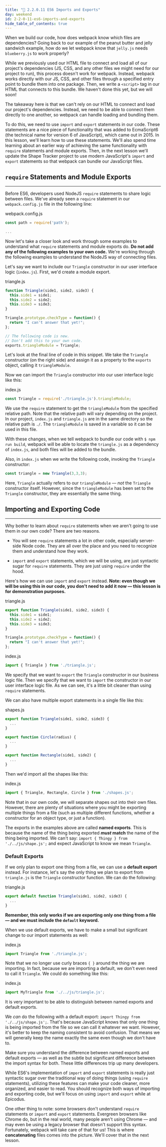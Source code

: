 ```yaml
---
title: "📓 2.2.0.11 ES6 Imports and Exports"
day: weekend
id: 2-2-0-11-es6-imports-and-exports
hide_table_of_contents: true
---
```


When we build our code, how does webpack know which files are dependencies? Going back to our example of the peanut butter and jelly sandwich example, how do we let webpack know that `jelly.js` needs `blueberry.js` to work properly?

While we previously used our HTML file to connect and load all of our project's dependencies (JS, CSS, and any other files we might need for our project to run), this process doesn't work for webpack. Instead, webpack works directly with our JS, CSS, and other files through a specified entry point to bundle them into one package. Then, we write a `<script>` tag in our HTML that connects to this bundle. We haven't done this yet, but we will soon! 

The takeaway here is that we can't rely on our HTML to connect and load our project's dependencies. Instead, we need to be able to connect them directly to one another, so webpack can handle loading and bundling them.

To do this, we need to use `import` and `export` statements in our code. These statements are a nice piece of functionality that was added to EcmaScript6 (the technical name for version 6 of JavaScript), which came out in 2015. In this lesson, we'll learn how to use these statements. We'll also spend time learning about an earlier way of achieving the same functionality with `require` statements and module exports. Then, in the next lesson we'll update the Shape Tracker project to use modern JavaScript's `import` and `export` statements so that webpack can bundle our JavaScript files. 

## `require` Statements and Module Exports
---

Before ES6, developers used NodeJS `require` statements to share logic between files. We've already seen a `require` statement in our `webpack.config.js` file in the following line: 

<div class="filename">webpack.config.js</div>

```js
const path = require('path');

...
```

Now let's take a closer look and work through some examples to understand what `require` statements and module exports do. **Do not add any of the following examples to your own code.** We're working through the following examples to understand the NodeJS way of connecting files.

Let's say we want to include our `Triangle` constructor in our user interface logic (`index.js`). First, we'd create a module export.

<div class="filename">triangle.js</div>

```js
function Triangle(side1, side2, side3) {
  this.side1 = side1;
  this.side2 = side2;
  this.side3 = side3;
}

Triangle.prototype.checkType = function() {
  return "I can't answer that yet!";
};

// The following code is new.
// Don't add this to your own code.
exports.triangleModule = Triangle; 
```

Let's look at the final line of code in this snippet. We take the `Triangle` constructor (on the right side) and assign it as a property to the `exports` object, calling it `triangleModule`.

Now we can import the `Triangle` constructor into our user interface logic like this:

<div class="filename">index.js</div>

```js
const Triangle = require('./triangle.js').triangleModule;
```

We use the `require` statement to get the `triangleModule` from the specified relative path. Note that the relative path will vary depending on the project. In our project, `index.js` and `triangle.js` are in the same directory so the relative path is `./`. The `triangleModule` is saved in a variable so it can be used in this file. 

With these changes, when we tell webpack to bundle our code with `$ npm run build`, webpack will be able to locate the `triangle.js` as a dependency of `index.js`, and both files will be added to the bundle. 

Also, in `index.js` when we write the following code, invoking the `Triangle` constructor:

```js
const triangle = new Triangle(3,3,3);
```

Here, `Triangle` actually refers to our `triangleModule` — _not_ the `Triangle` constructor itself. However, since the `triangleModule` has been set to the `Triangle` constructor, they are essentially the same thing.

## Importing and Exporting Code
--- 

Why bother to learn about `require` statements when we aren't going to use them in our own code? There are two reasons.

* You will see `require` statements a lot in other code, especially server-side Node code. They are all over the place and you need to recognize them and understand how they work.

* `import` and `export` statements, which we will be using, are just syntactic sugar for `require` statements. They are just using `require` under the hood.

Here's how we can use `import` and `export` instead. **Note: even though we will be using this in our code, you don't need to add it now — this lesson is for demonstration purposes.**

<div class="filename">triangle.js</div>

```js
export function Triangle(side1, side2, side3) {
  this.side1 = side1;
  this.side2 = side2;
  this.side3 = side3;
}

Triangle.prototype.checkType = function() {
  return "I can't answer that yet!";
};
```

<div class="filename">index.js</div>

```js
import { Triangle } from './triangle.js';
```

We specify that we want to `export` the `Triangle` constructor in our business logic file. Then we specify that we want to `import` the constructor in our user interface logic file. As we can see, it's a little bit cleaner than using `require` statements.

We can also have multiple export statements in a single file like this:

<div class="filename">shapes.js</div>

```js
export function Triangle(side1, side2, side3) {
  ...
}

export function Circle(radius) {
  ...
}

export function Rectangle(side1, side2) {
  ...
}
```

Then we'd import all the shapes like this:

<div class="filename">index.js</div>

```js
import { Triangle, Rectangle, Circle } from './shapes.js';
```

Note that in our own code, we will separate shapes out into their own files. However, there are plenty of situations where you might be exporting multiple things from a file (such as multiple different functions, whether a constructor for an object type, or just a function).

The exports in the examples above are called **named exports**. This is because the name of the thing being exported **_must_ match** the name of the thing being imported. We can't say: `import { Thingy } from './../js/shape.js';` and expect JavaScript to know we mean `Triangle`.

### Default Exports

If we only plan to export one thing from a file, we can use a **default export** instead. For instance, let's say the only thing we plan to export from `triangle.js` is the `Triangle` constructor function. We can do the following: 

<div class="filename">triangle.js</div>

```js
export default function Triangle(side1, side2, side3) {
  ...
}
```

**Remember, this only works if we are exporting only one thing from a file — and we must include the `default` keyword.**

When we use default exports, we have to make a small but significant change to our import statements as well:

<div class="filename">index.js</div>

```js
import Triangle from './triangle.js';
```

Note that we no longer use curly braces `{ }` around the thing we are importing. In fact, because we are importing a default, we don't even need to call it `Triangle`. We could do something like this:

<div class="filename">index.js</div>

```js
import MyTriangle from './../js/triangle.js';
```

It is very important to be able to distinguish between named exports and default exports. 

We _can_ do the following with a default export: `import Thingy from './../js/shape.js';`. That's because JavaScript knows that only one thing is being imported from the file so we can call it whatever we want. However, it's better to keep the naming consistent to avoid confusion. That means we will generally keep the name exactly the same even though we don't have to.

Make sure you understand the difference between named exports and default exports — as well as the subtle but significant difference between the import syntax for both. These little differences trip up many developers.

While ES6's implementation of `import` and `export` statements is really just syntactic sugar over the traditional way of doing things (using `require` statements), utilizing these features can make your code cleaner, more organized, and easier to read. You should recognize both ways of importing and exporting code, but we'll focus on using `import` and `export` while at Epicodus.

One other thing to note: some browsers don't understand `require` statements or `import` and `export` statements. Evergreen browsers like Chrome do, but in the real world, many people aren't using Chrome — and may even be using a legacy browser that doesn't support this syntax. Fortunately, webpack will take care of that for us! This is where **concatenating** files comes into the picture. We'll cover that in the next lesson.
